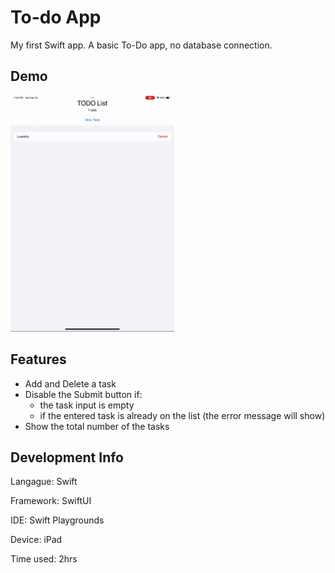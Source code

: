 # To-do App
My first Swift app. A basic To-Do app, no database connection.

## Demo
![demo](https://github.com/PKboon/swiftToDoApp/blob/main/Demo%20swift%20to-do%20app.gif)

## Features
- Add and Delete a task
- Disable the Submit button if:
  - the task input is empty
  - if the entered task is already on the list (the error message will show)
- Show the total number of the tasks

## Development Info
Langague: Swift

Framework: SwiftUI

IDE: Swift Playgrounds

Device: iPad

Time used: 2hrs
